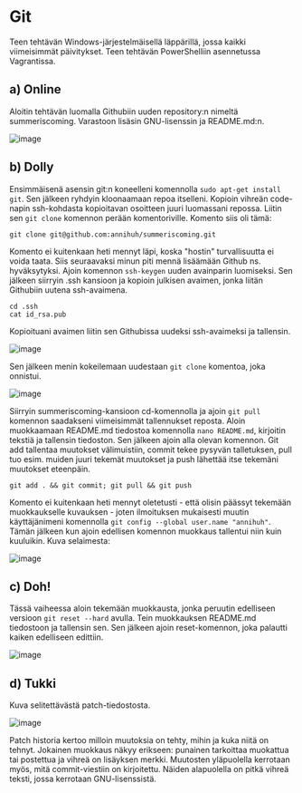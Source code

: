 # Git

Teen tehtävän Windows-järjestelmäisellä läppärillä, jossa kaikki viimeisimmät päivitykset. Teen tehtävän PowerShelliin asennetussa Vagrantissa.

## a) Online

Aloitin tehtävän luomalla Githubiin uuden repository:n nimeltä summeriscoming. Varastoon lisäsin GNU-lisenssin ja README.md:n.

<img width="auto" alt="image" src="https://user-images.githubusercontent.com/101214286/232288405-ddc8ecd5-2e74-4bbd-90e8-7f2c61969c2b.png">

## b) Dolly

Ensimmäisenä asensin git:n koneelleni komennolla `sudo apt-get install git`. Sen jälkeen ryhdyin kloonaamaan repoa itselleni. Kopioin vihreän code-napin ssh-kohdasta kopioitavan osoitteen juuri luomassani repossa. Liitin sen `git clone` komennon perään komentoriville. Komento siis oli tämä:

    git clone git@github.com:annihuh/summeriscoming.git
    
Komento ei kuitenkaan heti mennyt läpi, koska "hostin" turvallisuutta ei voida taata. Siis seuraavaksi minun piti mennä lisäämään Github ns. hyväksytyksi. Ajoin komennon `ssh-keygen` uuden avainparin luomiseksi. Sen jälkeen siirryin .ssh kansioon ja kopioin julkisen avaimen, jonka liitän Githubiin uutena ssh-avaimena. 

    cd .ssh
    cat id_rsa.pub

Kopioituani avaimen liitin sen Githubissa uudeksi ssh-avaimeksi ja tallensin. 

<img width="auto" alt="image" src="https://user-images.githubusercontent.com/101214286/232290281-d5a5a638-27ad-4562-aebc-0bfc2dd8c60c.png">

Sen jälkeen menin kokeilemaan uudestaan `git clone` komentoa, joka onnistui. 

<img width="auto" alt="image" src="https://user-images.githubusercontent.com/101214286/232290459-2841abad-7a53-45c3-be72-061b13b5eab9.png">

Siirryin summeriscoming-kansioon cd-komennolla ja ajoin `git pull` komennon saadakseni viimeisimmät tallennukset reposta. Aloin muokkaamaan README.md tiedostoa komennolla `nano README.md`, kirjoitin tekstiä ja tallensin tiedoston. Sen jälkeen ajoin alla olevan komennon. Git add tallentaa muutokset välimuistiin, commit tekee pysyvän talletuksen, pull tuo esim. muiden juuri tekemät muutokset ja push lähettää itse tekemäni muutokset eteenpäin.

    git add . && git commit; git pull && git push
    
Komento ei kuitenkaan heti mennyt oletetusti - että olisin päässyt tekemään muokkaukselle kuvauksen - joten ilmoituksen mukaisesti muutin käyttäjänimeni komennolla `git config --global user.name "annihuh"`. Tämän jälkeen kun ajoin edellisen komennon muokkaus tallentui niin kuin kuuluikin. Kuva selaimesta:

<img width="auto" alt="image" src="https://user-images.githubusercontent.com/101214286/232316384-a3e52cad-a674-4616-bbed-7866039c491f.png">

## c) Doh!

Tässä vaiheessa aloin tekemään muokkausta, jonka peruutin edelliseen versioon `git reset --hard` avulla. Tein muokkauksen README.md tiedostoon ja tallensin sen. Sen jälkeen ajoin reset-komennon, joka palautti kaiken edelliseen edittiin.

<img width="auto" alt="image" src="https://user-images.githubusercontent.com/101214286/232319242-9b28025a-f6ca-40ef-9e49-72f982ec0cdb.png">

## d) Tukki

Kuva selitettävästä patch-tiedostosta.

<img width="auto" alt="image" src="https://user-images.githubusercontent.com/101214286/232319592-b1225148-8a6e-4f92-a6bf-cfe68c761e03.png">

Patch historia kertoo milloin muutoksia on tehty, mihin ja kuka niitä on tehnyt. Jokainen muokkaus näkyy erikseen: punainen tarkoittaa muokattua tai postettua ja vihreä on lisäyksen merkki. Muutosten yläpuolella kerrotaan myös, mitä commit-viestiin on kirjoitettu. Näiden alapuolella on pitkä vihreä teksti, jossa kerrotaan GNU-lisenssistä.
